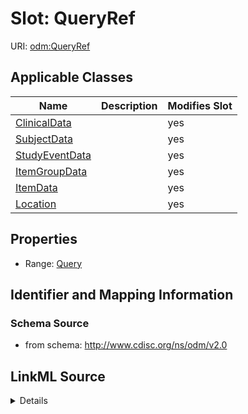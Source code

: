 # Slot: QueryRef

URI: [odm:QueryRef](http://www.cdisc.org/ns/odm/v2.0/QueryRef)



<!-- no inheritance hierarchy -->




## Applicable Classes

| Name | Description | Modifies Slot |
| --- | --- | --- |
[ClinicalData](ClinicalData.md) |  |  yes  |
[SubjectData](SubjectData.md) |  |  yes  |
[StudyEventData](StudyEventData.md) |  |  yes  |
[ItemGroupData](ItemGroupData.md) |  |  yes  |
[ItemData](ItemData.md) |  |  yes  |
[Location](Location.md) |  |  yes  |







## Properties

* Range: [Query](Query.md)





## Identifier and Mapping Information







### Schema Source


* from schema: http://www.cdisc.org/ns/odm/v2.0




## LinkML Source

<details>
```yaml
name: QueryRef
from_schema: http://www.cdisc.org/ns/odm/v2.0
rank: 1000
alias: QueryRef
domain_of:
- ClinicalData
- SubjectData
- StudyEventData
- ItemGroupData
- ItemData
- Location
range: Query

```
</details>